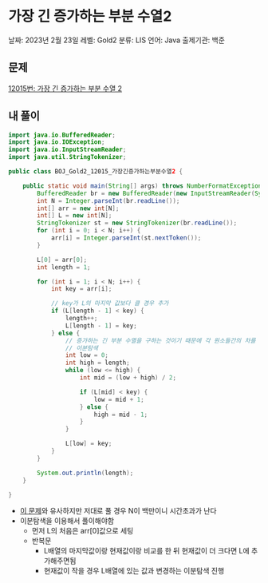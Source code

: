 # 가장 긴 증가하는 부분 수열2

날짜: 2023년 2월 23일
레벨: Gold2
분류: LIS
언어: Java
출제기관: 백준

## 문제

[12015번: 가장 긴 증가하는 부분 수열 2](https://www.acmicpc.net/problem/12015)

## 내 풀이

```java
import java.io.BufferedReader;
import java.io.IOException;
import java.io.InputStreamReader;
import java.util.StringTokenizer;

public class BOJ_Gold2_12015_가장긴증가하는부분수열2 {

	public static void main(String[] args) throws NumberFormatException, IOException {
		BufferedReader br = new BufferedReader(new InputStreamReader(System.in));
		int N = Integer.parseInt(br.readLine());
		int[] arr = new int[N];
		int[] L = new int[N];
		StringTokenizer st = new StringTokenizer(br.readLine());
		for (int i = 0; i < N; i++) {
			arr[i] = Integer.parseInt(st.nextToken());
		}

		L[0] = arr[0];
		int length = 1;

		for (int i = 1; i < N; i++) {
			int key = arr[i];

			// key가 L의 마지막 값보다 클 경우 추가
			if (L[length - 1] < key) {
				length++;
				L[length - 1] = key;
			} else {
				// 증가하는 긴 부분 수열을 구하는 것이기 때문에 각 원소들간의 차를 작게 만들어 원소가 더 많이 들어올 수 있도록
				// 이분탐색
				int low = 0;
				int high = length;
				while (low <= high) {
					int mid = (low + high) / 2;

					if (L[mid] < key) {
						low = mid + 1;
					} else {
						high = mid - 1;
					}
				}

				L[low] = key;
			}
		}

		System.out.println(length);
	}

}
```

- [이 문제](https://www.acmicpc.net/problem/11053)와 유사하지만 저대로 풀 경우 N이 백만이니 시간초과가 난다
- 이분탐색을 이용해서 풀이해야함
    - 먼저 L의 처음은 arr[0]값으로 세팅
    - 반복문
        - L배열의 마지막값이랑 현재값이랑 비교를 한 뒤 현재값이 더 크다면 L에 추가해주면됨
        - 현재값이 작을 경우 L배열에 있는 값과 변경하는 이분탐색 진행